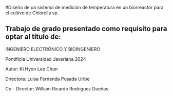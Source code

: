 #Diseño de un sistema de medición de temperatura en un biorreactor para el cultivo de Chlorella sp.

## Trabajo de grado presentado como requisito para optar al título de:
INGENIERO ELECTRÓNICO Y BIOINGENIERO

Pontificia Universidad Javeriana
2024

Autor:
Ki Hyon Lee Chun

Directora: 
Luisa Fernanda Posada Uribe

Co - Director:
William Ricardo Rodriguez Dueñas
